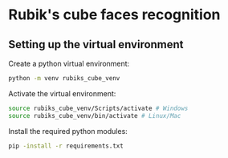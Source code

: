 # Rubik's cube faces recognition

## Setting up the virtual environment

Create a python virtual environment:
```bash
python -m venv rubiks_cube_venv
```

Activate the virtual environment:
```bash
source rubiks_cube_venv/Scripts/activate # Windows
source rubiks_cube_venv/bin/activate # Linux/Mac
```

Install the required python modules:
```bash
pip -install -r requirements.txt
```